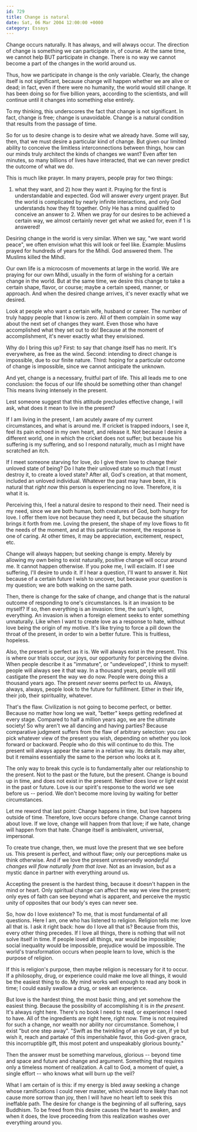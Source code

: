 ```yaml
---
id: 729
title: Change is natural
date: Sat, 06 Mar 2004 12:00:00 +0000
category: Essays
---
```


Change occurs naturally.  It has always, and will always occur.  The
direction of change is something we can participate in, of course.  At
the same time, we cannot help BUT participate in change.  There is no
way we cannot become a part of the changes in the world around us.

Thus, how we participate in change is the only variable.  Clearly, the
change itself is not significant, because change will happen whether we
are alive or dead; in fact, even if there were no humanity, the world
would still change.  It has been doing so for five billion years,
according to the scientists, and will continue until it changes into
something else entirely.

To my thinking, this underscores the fact that change is not
significant.  In fact, change is free; change is unavoidable.  Change is
a natural condition that results from the passage of time.

So for us to desire change is to desire what we already have.  Some will
say, then, that we must desire a particular kind of change.  But given
our limited ability to conceive the limitless interconnections between
things, how can our minds truly architect the kinds of changes we want?
Even after ten minutes, so many billions of lives have interacted, that
we can never predict the outcome of what we do.

This is much like prayer.  In many prayers, people pray for two things:
1) what they want, and 2) how they want it.  Praying for the first is
understandable and expected.  God will answer *every* urgent prayer.  But
the world is complicated by nearly infinite interactions, and only God
understands how they fit together.  Only He has a mind qualified to
conceive an answer to 2.  When we pray for our desires to be achieved a
certain way, we almost certainly never get what we asked for, even if 1
is answered!

Desiring change in the world is very similar.  When we say, "we want
world peace", we often envision what this will look or feel like.
Example: Muslims prayed for hundreds of years for the Mihdí.  God
answered them.  The Muslims killed the Mihdí.

Our own life is a microcosm of movements at large in the world.  We are
praying for our own Mihdí, usually in the form of wishing for a certain
change in the world.  But at the same time, we desire this change to
take a certain shape, flavor, or course; maybe a certain speed, manner,
or approach.  And when the desired change arrives, it's never exactly
what we desired.

Look at people who want a certain wife, husband or career.  The number
of truly happy people that I know is zero.  All of them complain in some
way about the next set of changes they want.  Even those who have
accomplished what they set out to do!  Because at the moment of
accomplishment, it's never exactly what they envisioned.

Why do I bring this up?  First: to say that change itself has no merit.
It's everywhere, as free as the wind.  Second: intending to direct
change is impossible, due to our finite nature.  Third: hoping for a
particular outcome of change is impossible, since we cannot anticipate
the unknown.

And yet, change is a necessary, fruitful part of life.  This all leads
me to one conclusion: the focus of our life should be something other
than change!  This means living intensely in the present.

Lest someone suggest that this attitude precludes effective change, I
will ask, what does it mean to live in the present?

If I am living in the present, I am acutely aware of my current
circumstances, and what is around me.  If cricket is trapped indoors, I
see it, feel its pain echoed in my own heart, and release it.  Not
because I desire a different world, one in which the cricket does not
suffer; but because his suffering is my suffering, and so I respond
naturally, much as I might have scratched an itch.

If I meet someone starving for love, do I give them love to change their
unloved state of being?  Do I hate their unloved state so much that I
must destroy it, to create a loved state?  After all, God's creation, at
that moment, included an unloved individual.  Whatever the past may have
been, it is natural that *right now* this person is experiencing no love.
Therefore, it is what it is.

Perceiving this, I feel a natural desire to respond to their need.
Their need is my need, since we are both human, both creatures of God,
both hungry for love.  I offer them love not because they need it, but
because the situation brings it forth from me.  Loving the present, the
shape of my love flows to fit the needs of the moment, and at this
particular moment, the response is one of caring.  At other times, it
may be appreciation, excitement, respect, etc.

Change will always happen; but seeking change is empty.  Merely by
allowing my own being to exist naturally, positive change will occur
around me.  It cannot happen otherwise.  If you poke me, I will exclaim.
If I see suffering, I'll desire to undo it.  If I hear a question, I'll
want to answer it.  Not because of a certain future I wish to uncover,
but because your question is my question; we are both walking on the
same path.

Then, there is change for the sake of change, and change that is the
natural outcome of responding to one's circumstances.  Is it an invasion
to be myself?  If so, then everything is an invasion: time, the sun's
light, everything.  An invasion is when a foreign element seeks to enter
something unnaturally.  Like when I want to create love as a response to
hate, without love being the origin of my motive.  It's like trying to
force a pill down the throat of the present, in order to win a better
future.  This is fruitless, hopeless.

Also, the present is perfect as it is.  We will always exist in the
present.  This is where our trials occur, our joys, our opportunity for
perceiving the divine.  When people describe it as "immature", or
"undeveloped", I think to myself: people will always see it that way.
In a thousand years, people will still castigate the present the way we
do now.  People were doing this a thousand years ago.  The present *never*
seems perfect to us.  Always, always, always, people look to the future
for fulfillment.  Either in their life, their job, their spirituality,
whatever.

That's the flaw.  Civilization is not going to become perfect, or
better.  Because no matter how long we wait, "better" keeps getting
redefined at every stage.  Compared to half a million years ago, we are
the ultimate society!  So why aren't we all dancing and having parties?
Because comparative judgment suffers from the flaw of arbitrary
selection: you can pick whatever view of the present you wish, depending
on whether you look forward or backward.  People who do this will
continue to do this.  The present will always appear the same in a
relative way.  Its details may alter, but it remains essentially the
same to the person who looks at it.

The only way to break this cycle is to fundamentally alter our
relationship to the present.  Not to the past or the future, but the
present.  Change is bound up in time, and does not exist in the present.
Neither does love or light exist in the past or future.  Love is our
spirit's response to the world we see before us -- period.  We don't
become more loving by waiting for better circumstances.

Let me reword that last point: Change happens in time, but love happens
outside of time.  Therefore, love occurs before change.  Change cannot
bring about love.  If we love, change will happen from that love; if we
hate, change will happen from that hate.  Change itself is ambivalent,
universal, impersonal.

To create true change, then, we must love the present that we see before
us.  This present is perfect, and without flaw; only our perceptions
make us think otherwise.  And if we love the present unreservedly
*wonderful changes will flow naturally from that love*.  Not as an
invasion, but as a mystic dance in partner with everything around us.

Accepting the present is the hardest thing, because it doesn't happen in
the mind or heart.  Only spiritual change can affect the way we view the
present; only eyes of faith can see beyond what is apparent, and
perceive the mystic unity of opposites that our body's eyes can never
see.

So, how do I love existence?  To me, that is most fundamental of all
questions.  Here I am, one who has listened to religion.  Religion tells
me: love all that is.  I ask it right back: how do I love all that is?
Because from this, every other thing precedes.  If I love all things,
there is nothing that will not solve itself in time.  If people loved
all things, war would be impossible; social inequality would be
impossible, prejudice would be impossible.  The world's transformation
occurs when people learn to love, which is the purpose of religion.

If this is religion's purpose, then maybe religion is necessary for it
to occur.  If a philosophy, drug, or experience could make me love all
things, it would be the easiest thing to do.  My mind works well enough
to read any book in time; I could easily swallow a drug, or seek an
experience.

But love is the hardest thing, the most basic thing, and yet somehow the
easiest thing.  Because the possibility of accomplishing it is *in the
present*.  It's always right here.  There's no book I need to read, or
experience I need to have.  All of the ingredients are right here, right
now.  Time is not required for such a change, nor wealth nor ability nor
circumstance.  Somehow, I exist "but one step away".  "Swift as the
twinkling of an eye ye can, if ye but wish it, reach and partake of this
imperishable favor, this God-given grace, this incorruptible gift, this
most potent and unspeakably glorious bounty."

Then the answer must be something marvelous, glorious -- beyond time and
space and future and change and argument.  Something that requires only
a timeless moment of realization.  A call to God, a moment of quiet, a
single effort -- who knows what will burn up the veil?

What I am certain of is this: if my energy is bled away seeking a change
whose ramifications I could never master, which would more likely than
not cause more sorrow than joy, then I will have no heart left to seek
this ineffable path.  The desire for change is the beginning of all
suffering, says Buddhism.  To be freed from this desire causes the heart
to awaken, and when it does, the love proceeding from this realization
washes over everything around you.


